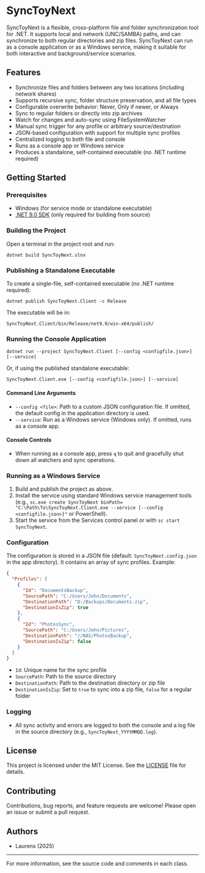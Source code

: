 # SyncToyNext

SyncToyNext is a flexible, cross-platform file and folder synchronization tool for .NET. It supports local and network (UNC/SAMBA) paths, and can synchronize to both regular directories and zip files. SyncToyNext can run as a console application or as a Windows service, making it suitable for both interactive and background/service scenarios.

## Features
- Synchronize files and folders between any two locations (including network shares)
- Supports recursive sync, folder structure preservation, and all file types
- Configurable overwrite behavior: Never, Only if newer, or Always
- Sync to regular folders or directly into zip archives
- Watch for changes and auto-sync using FileSystemWatcher
- Manual sync trigger for any profile or arbitrary source/destination
- JSON-based configuration with support for multiple sync profiles
- Centralized logging to both file and console
- Runs as a console app or Windows service
- Produces a standalone, self-contained executable (no .NET runtime required)

## Getting Started

### Prerequisites
- Windows (for service mode or standalone executable)
- [.NET 9.0 SDK](https://dotnet.microsoft.com/en-us/download/dotnet/9.0) (only required for building from source)

### Building the Project

Open a terminal in the project root and run:

```
dotnet build SyncToyNext.slnx
```

### Publishing a Standalone Executable

To create a single-file, self-contained executable (no .NET runtime required):

```
dotnet publish SyncToyNext.Client -c Release
```

The executable will be in:
```
SyncToyNext.Client/bin/Release/net9.0/win-x64/publish/
```

### Running the Console Application

```
dotnet run --project SyncToyNext.Client [--config <configfile.json>] [--service]
```
Or, if using the published standalone executable:
```
SyncToyNext.Client.exe [--config <configfile.json>] [--service]
```

#### Command Line Arguments
- `--config <file>`: Path to a custom JSON configuration file. If omitted, the default config in the application directory is used.
- `--service`: Run as a Windows service (Windows only). If omitted, runs as a console app.

#### Console Controls
- When running as a console app, press `q` to quit and gracefully shut down all watchers and sync operations.

### Running as a Windows Service
1. Build and publish the project as above.
2. Install the service using standard Windows service management tools (e.g., `sc.exe create SyncToyNext binPath= "C:\Path\To\SyncToyNext.Client.exe --service [--config <configfile.json>]"` or PowerShell).
3. Start the service from the Services control panel or with `sc start SyncToyNext`.

### Configuration
The configuration is stored in a JSON file (default: `SyncToyNext.config.json` in the app directory). It contains an array of sync profiles. Example:

```json
{
  "Profiles": [
    {
      "Id": "DocumentsBackup",
      "SourcePath": "C:/Users/John/Documents",
      "DestinationPath": "D:/Backups/Documents.zip",
      "DestinationIsZip": true
    },
    {
      "Id": "PhotosSync",
      "SourcePath": "C:/Users/John/Pictures",
      "DestinationPath": "//NAS/PhotosBackup",
      "DestinationIsZip": false
    }
  ]
}
```

- `Id`: Unique name for the sync profile
- `SourcePath`: Path to the source directory
- `DestinationPath`: Path to the destination directory or zip file
- `DestinationIsZip`: Set to `true` to sync into a zip file, `false` for a regular folder

### Logging
- All sync activity and errors are logged to both the console and a log file in the source directory (e.g., `SyncToyNext_YYYYMMDD.log`).

## License

This project is licensed under the MIT License. See the [LICENSE](LICENSE) file for details.

## Contributing

Contributions, bug reports, and feature requests are welcome! Please open an issue or submit a pull request.

## Authors

- Laurens (2025)

---

For more information, see the source code and comments in each class.
